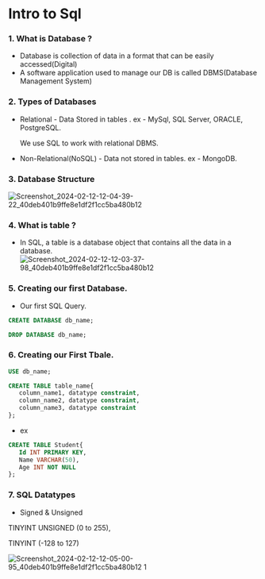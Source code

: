 # Intro to Sql

### 1. What is Database ?

- Database is collection of data in a format that can be easily accessed(Digital)
- A software application used to manage our DB is called DBMS(Database Management System)

### 2. Types of Databases

- Relational - Data Stored in tables .
  ex - MySql, SQL Server, ORACLE, PostgreSQL.

  We use SQL to work with relational DBMS.

- Non-Relational(NoSQL) - Data not stored in tables.
  ex - MongoDB.

### 3. Database Structure

 ![Screenshot_2024-02-12-12-04-39-22_40deb401b9ffe8e1df2f1cc5ba480b12](https://github.com/mohitjain0810/SQL-DBMS/assets/100032585/e8f02e7c-fc06-4eae-b376-dcb0420bdbdd)


### 4. What is table ?

- In SQL, a table is a database object that contains all the data in a database.
![Screenshot_2024-02-12-12-03-37-98_40deb401b9ffe8e1df2f1cc5ba480b12](https://github.com/mohitjain0810/SQL-DBMS/assets/100032585/c4da3bbe-c226-47aa-9efb-afd340758d4e)


### 5. Creating our first Database.

- Our first SQL Query.

```sql
CREATE DATABASE db_name;
```

```sql
DROP DATABASE db_name;
```

### 6. Creating our First Tbale.

```sql
USE db_name;
```

```sql
CREATE TABLE table_name{
   column_name1, datatype constraint,
   column_name2, datatype constraint,
   column_name3, datatype constraint
};
```

- ex

```sql
CREATE TABLE Student{
   Id INT PRIMARY KEY,
   Name VARCHAR(50),
   Age INT NOT NULL
};
```

### 7. SQL Datatypes

- Signed & Unsigned

TINYINT UNSIGNED (0 to 255),

TINYINT (-128 to 127)

 ![Screenshot_2024-02-12-12-05-00-95_40deb401b9ffe8e1df2f1cc5ba480b12 1](https://github.com/mohitjain0810/SQL-DBMS/assets/100032585/07f1b84b-307b-4f50-93ca-40cf9be691f1)
